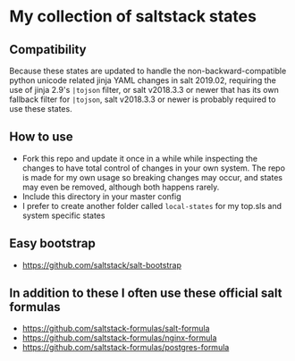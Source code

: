 # My collection of saltstack states
## Compatibility
Because these states are updated to handle the non-backward-compatible python unicode related jinja YAML changes in salt 2019.02, requiring the use of jinja 2.9's `|tojson` filter, or salt v2018.3.3 or newer that has its own fallback filter for `|tojson`, salt v2018.3.3 or newer is probably required to use these states.
## How to use
* Fork this repo and update it once in a while while inspecting the changes to have total control of changes in your own system. The repo is made for my own usage so breaking changes may occur, and states may even be removed, although both happens rarely.
* Include this directory in your master config
* I prefer to create another folder called `local-states` for my top.sls and system specific states

## Easy bootstrap
* https://github.com/saltstack/salt-bootstrap

## In addition to these I often use these official salt formulas
* https://github.com/saltstack-formulas/salt-formula
* https://github.com/saltstack-formulas/nginx-formula
* https://github.com/saltstack-formulas/postgres-formula
